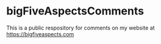 # bigFiveAspectsComments
This is a public respository for comments on my website at https://bigfiveaspects.com
